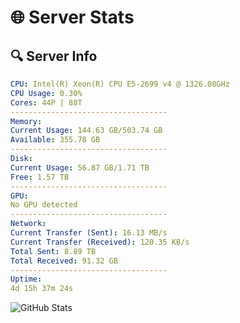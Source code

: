 # 🌐 Server Stats
## 🔍 Server Info
```yaml
CPU: Intel(R) Xeon(R) CPU E5-2699 v4 @ 1326.08GHz
CPU Usage: 0.30%
Cores: 44P | 88T
-----------------------------------
Memory:
Current Usage: 144.63 GB/503.74 GB
Available: 355.78 GB
-----------------------------------
Disk:
Current Usage: 56.87 GB/1.71 TB
Free: 1.57 TB
-----------------------------------
GPU:
No GPU detected
-----------------------------------
Network:
Current Transfer (Sent): 16.13 MB/s
Current Transfer (Received): 120.35 KB/s
Total Sent: 8.89 TB
Total Received: 91.32 GB
-----------------------------------
Uptime:
4d 15h 37m 24s
```
![GitHub Stats](https://img.shields.io/badge/Updated-2025-03-12_13:00:13-blue)